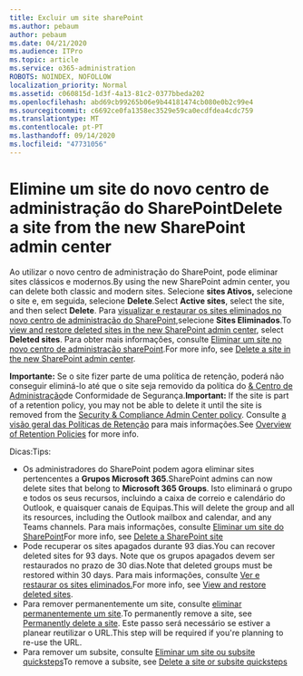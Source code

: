 ```yaml
---
title: Excluir um site sharePoint
ms.author: pebaum
author: pebaum
ms.date: 04/21/2020
ms.audience: ITPro
ms.topic: article
ms.service: o365-administration
ROBOTS: NOINDEX, NOFOLLOW
localization_priority: Normal
ms.assetid: c060815d-1d3f-4a13-81c2-0377bbeda202
ms.openlocfilehash: abd69cb99265b06e9b44181474cb080e0b2c99e4
ms.sourcegitcommit: c6692ce0fa1358ec3529e59ca0ecdfdea4cdc759
ms.translationtype: MT
ms.contentlocale: pt-PT
ms.lasthandoff: 09/14/2020
ms.locfileid: "47731056"
---
```

# <a name="delete-a-site-from-the-new-sharepoint-admin-center"></a><span data-ttu-id="5aa06-102">Elimine um site do novo centro de administração do SharePoint</span><span class="sxs-lookup"><span data-stu-id="5aa06-102">Delete a site from the new SharePoint admin center</span></span>

<span data-ttu-id="5aa06-103">Ao utilizar o novo centro de administração do SharePoint, pode eliminar sites clássicos e modernos.</span><span class="sxs-lookup"><span data-stu-id="5aa06-103">By using the new SharePoint admin center, you can delete both classic and modern sites.</span></span> <span data-ttu-id="5aa06-104">Selecione **sites Ativos,** selecione o site e, em seguida, selecione **Delete**.</span><span class="sxs-lookup"><span data-stu-id="5aa06-104">Select **Active sites**, select the site, and then select **Delete**.</span></span> <span data-ttu-id="5aa06-105">Para [visualizar e restaurar os sites eliminados no novo centro de administração do SharePoint,](https://docs.microsoft.com/sharepoint/view-and-restore-deleted-sites-in-new-admin-center)selecione **Sites Eliminados**.</span><span class="sxs-lookup"><span data-stu-id="5aa06-105">To [view and restore deleted sites in the new SharePoint admin center](https://docs.microsoft.com/sharepoint/view-and-restore-deleted-sites-in-new-admin-center), select **Deleted sites**.</span></span> <span data-ttu-id="5aa06-106">Para obter mais informações, consulte [Eliminar um site no novo centro de administração sharePoint](https://docs.microsoft.com/sharepoint/delete-site-collection#delete-a-site-in-the-new-sharepoint-admin-center).</span><span class="sxs-lookup"><span data-stu-id="5aa06-106">For more info, see [Delete a site in the new SharePoint admin center](https://docs.microsoft.com/sharepoint/delete-site-collection#delete-a-site-in-the-new-sharepoint-admin-center).</span></span>

<span data-ttu-id="5aa06-107">**Importante:** Se o site fizer parte de uma política de retenção, poderá não conseguir eliminá-lo até que o site seja removido da política do [ &amp; Centro de Administração](https://protection.office.com/?rfr=AdminCenter#/homepage)de Conformidade de Segurança.</span><span class="sxs-lookup"><span data-stu-id="5aa06-107">**Important:** If the site is part of a retention policy, you may not be able to delete it until the site is removed from the [Security &amp; Compliance Admin Center policy](https://protection.office.com/?rfr=AdminCenter#/homepage).</span></span> <span data-ttu-id="5aa06-108">Consulte [a visão geral das Políticas de Retenção](https://docs.microsoft.com/microsoft-365/compliance/retention-policies) para mais informações.</span><span class="sxs-lookup"><span data-stu-id="5aa06-108">See [Overview of Retention Policies](https://docs.microsoft.com/microsoft-365/compliance/retention-policies) for more info.</span></span> 

<span data-ttu-id="5aa06-109">Dicas:</span><span class="sxs-lookup"><span data-stu-id="5aa06-109">Tips:</span></span>
- <span data-ttu-id="5aa06-110">Os administradores do SharePoint podem agora eliminar sites pertencentes a **Grupos Microsoft 365**.</span><span class="sxs-lookup"><span data-stu-id="5aa06-110">SharePoint admins can now delete sites that belong to **Microsoft 365 Groups**.</span></span> <span data-ttu-id="5aa06-111">Isto eliminará o grupo e todos os seus recursos, incluindo a caixa de correio e calendário do Outlook, e quaisquer canais de Equipas.</span><span class="sxs-lookup"><span data-stu-id="5aa06-111">This will delete the group and all its resources, including the Outlook mailbox and calendar, and any Teams channels.</span></span> <span data-ttu-id="5aa06-112">Para mais informações, consulte [Eliminar um site do SharePoint](https://docs.microsoft.com/sharepoint/manage-sites-in-new-admin-center#delete-a-site)</span><span class="sxs-lookup"><span data-stu-id="5aa06-112">For more info, see [Delete a SharePoint site](https://docs.microsoft.com/sharepoint/manage-sites-in-new-admin-center#delete-a-site)</span></span>
- <span data-ttu-id="5aa06-113">Pode recuperar os sites apagados durante 93 dias.</span><span class="sxs-lookup"><span data-stu-id="5aa06-113">You can recover deleted sites for 93 days.</span></span> <span data-ttu-id="5aa06-114">Note que os grupos apagados devem ser restaurados no prazo de 30 dias.</span><span class="sxs-lookup"><span data-stu-id="5aa06-114">Note that deleted groups must be restored within 30 days.</span></span> <span data-ttu-id="5aa06-115">Para mais informações, consulte [Ver e restaurar os sites eliminados.](https://docs.microsoft.com/sharepoint/view-and-restore-deleted-sites-in-new-admin-center)</span><span class="sxs-lookup"><span data-stu-id="5aa06-115">For more info, see [View and restore deleted sites](https://docs.microsoft.com/sharepoint/view-and-restore-deleted-sites-in-new-admin-center).</span></span>
- <span data-ttu-id="5aa06-116">Para remover permanentemente um site, consulte [eliminar permanentemente um site](https://docs.microsoft.com/sharepoint/delete-site-collection#permanently-delete-a-site).</span><span class="sxs-lookup"><span data-stu-id="5aa06-116">To permanently remove a site, see [Permanently delete a site](https://docs.microsoft.com/sharepoint/delete-site-collection#permanently-delete-a-site).</span></span> <span data-ttu-id="5aa06-117">Este passo será necessário se estiver a planear reutilizar o URL.</span><span class="sxs-lookup"><span data-stu-id="5aa06-117">This step will be required if you're planning to re-use the URL.</span></span> 
- <span data-ttu-id="5aa06-118">Para remover um subsite, consulte [Eliminar um site ou subsite quicksteps](https://support.office.com/article/Delete-a-SharePoint-site-or-subsite-bc37b743-0cef-475e-9a8c-8fc4d40179fb#__bkmkshortcut)</span><span class="sxs-lookup"><span data-stu-id="5aa06-118">To remove a subsite, see [Delete a site or subsite quicksteps](https://support.office.com/article/Delete-a-SharePoint-site-or-subsite-bc37b743-0cef-475e-9a8c-8fc4d40179fb#__bkmkshortcut)</span></span>

